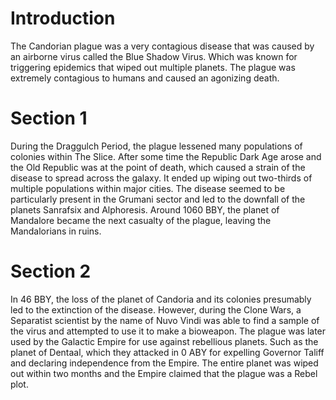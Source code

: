 # Introduction

The Candorian plague was a very contagious disease that was caused by an airborne virus called the Blue Shadow Virus.
Which was known for triggering epidemics that wiped out multiple planets.
The plague was extremely contagious to humans and caused an agonizing death.

# Section 1

During the Draggulch Period, the plague lessened many populations of colonies within The Slice.
After some time the Republic Dark Age arose and the Old Republic was at the point of death, which caused a strain of the disease to spread across the galaxy.
It ended up wiping out two-thirds of multiple populations within major cities.
The disease seemed to be particularly present in the Grumani sector and led to the downfall of the planets Sanrafsix and Alphoresis.
Around 1060 BBY, the planet of Mandalore became the next casualty of the plague, leaving the Mandalorians in ruins.

# Section 2

In 46 BBY, the loss of the planet of Candoria and its colonies presumably led to the extinction of the disease.
However, during the Clone Wars, a Separatist scientist by the name of Nuvo Vindi was able to find a sample of the virus and attempted to use it to make a bioweapon.
The plague was later used by the Galactic Empire for use against rebellious planets.
Such as the planet of Dentaal, which they attacked in 0 ABY for expelling Governor Taliff and declaring independence from the Empire.
The entire planet was wiped out within two months and the Empire claimed that the plague was a Rebel plot.
